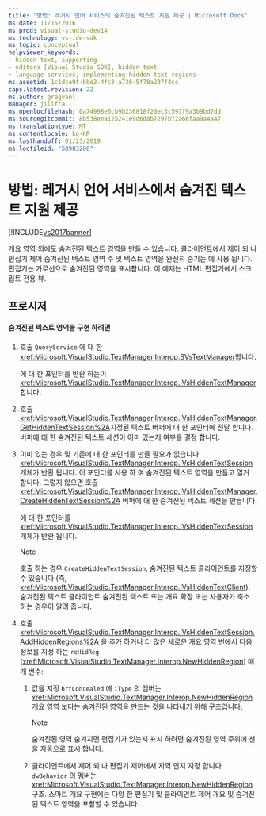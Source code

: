 ```yaml
---
title: '방법: 레거시 언어 서비스의 숨겨진된 텍스트 지원 제공 | Microsoft Docs'
ms.date: 11/15/2016
ms.prod: visual-studio-dev14
ms.technology: vs-ide-sdk
ms.topic: conceptual
helpviewer_keywords:
- hidden text, supporting
- editors [Visual Studio SDK], hidden text
- language services, implementing hidden text regions
ms.assetid: 1c1dce9f-bbe2-4fc3-a736-5f78a237f4cc
caps.latest.revision: 22
ms.author: gregvanl
manager: jillfra
ms.openlocfilehash: 0a74998e6cb9b236818f20ec3c597f9a3b9bd7dd
ms.sourcegitcommit: 8b538eea125241e9d6d8b7297b72a66faa9a4a47
ms.translationtype: MT
ms.contentlocale: ko-KR
ms.lasthandoff: 01/23/2019
ms.locfileid: "58983288"
---
```

# <a name="how-to-provide-hidden-text-support-in-a-legacy-language-service"></a>방법: 레거시 언어 서비스에서 숨겨진 텍스트 지원 제공
[!INCLUDE[vs2017banner](../../includes/vs2017banner.md)]

개요 영역 외에도 숨겨진된 텍스트 영역을 만들 수 있습니다. 클라이언트에서 제어 되 나 편집기 제어 숨겨진된 텍스트 영역 수 및 텍스트 영역을 완전히 숨기는 데 사용 됩니다. 편집기는 가로선으로 숨겨진된 영역을 표시합니다. 이 예제는 HTML 편집기에서 스크립트 전용 뷰.  
  
## <a name="procedure"></a>프로시저  
  
#### <a name="to-implement-a-hidden-text-region"></a>숨겨진된 텍스트 영역을 구현 하려면  
  
1.  호출 `QueryService` 에 대 한 <xref:Microsoft.VisualStudio.TextManager.Interop.SVsTextManager>합니다.  
  
     에 대 한 포인터를 반환 하는이 <xref:Microsoft.VisualStudio.TextManager.Interop.IVsHiddenTextManager>합니다.  
  
2.  호출 <xref:Microsoft.VisualStudio.TextManager.Interop.IVsHiddenTextManager.GetHiddenTextSession%2A>지정된 텍스트 버퍼에 대 한 포인터에 전달 합니다. 버퍼에 대 한 숨겨진된 텍스트 세션이 이미 있는지 여부를 결정 합니다.  
  
3.  이미 있는 경우 및 기존에 대 한 포인터를 만들 필요가 없습니다 <xref:Microsoft.VisualStudio.TextManager.Interop.IVsHiddenTextSession> 개체가 반환 됩니다. 이 포인터를 사용 하 여 숨겨진된 텍스트 영역을 만들고 열거 합니다. 그렇지 않으면 호출 <xref:Microsoft.VisualStudio.TextManager.Interop.IVsHiddenTextManager.CreateHiddenTextSession%2A> 버퍼에 대 한 숨겨진된 텍스트 세션을 만듭니다.  
  
     에 대 한 포인터를 <xref:Microsoft.VisualStudio.TextManager.Interop.IVsHiddenTextSession> 개체가 반환 됩니다.  
  
    > [!NOTE]
    >  호출 하는 경우 `CreateHiddenTextSession`, 숨겨진된 텍스트 클라이언트를 지정할 수 있습니다 (즉, <xref:Microsoft.VisualStudio.TextManager.Interop.IVsHiddenTextClient>). 숨겨진된 텍스트 클라이언트 숨겨진된 텍스트 또는 개요 확장 또는 사용자가 축소 하는 경우이 알려 줍니다.  
  
4.  호출 <xref:Microsoft.VisualStudio.TextManager.Interop.IVsHiddenTextSession.AddHiddenRegions%2A> 을 추가 하거나 더 많은 새로운 개요 영역 번에서 다음 정보를 지정 하는 `reHidReg` (<xref:Microsoft.VisualStudio.TextManager.Interop.NewHiddenRegion>) 매개 변수:  
  
    1.  값을 지정 `hrtConcealed` 에 `iType` 의 멤버는 <xref:Microsoft.VisualStudio.TextManager.Interop.NewHiddenRegion> 개요 영역 보다는 숨겨진된 영역을 만드는 것을 나타내기 위해 구조입니다.  
  
        > [!NOTE]
        >  숨겨진된 영역 숨겨지면 편집기가 있는지 표시 하려면 숨겨진된 영역 주위에 선을 자동으로 표시 합니다.  
  
    2.  클라이언트에서 제어 되 나 편집기 제어에서 지역 인지 지정 합니다 `dwBehavior` 의 멤버는 <xref:Microsoft.VisualStudio.TextManager.Interop.NewHiddenRegion> 구조. 스마트 개요 구현에는 다양 한 편집기 및 클라이언트 제어 개요 및 숨겨진된 텍스트 영역을 포함할 수 있습니다.

